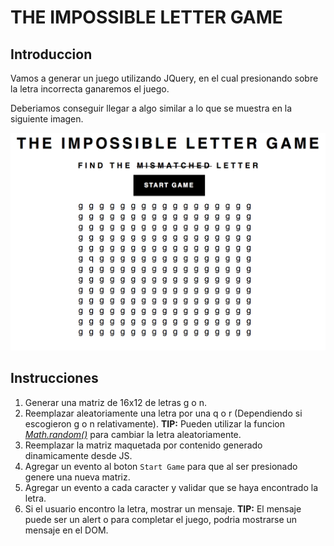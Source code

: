 # THE IMPOSSIBLE LETTER GAME

## Introduccion

Vamos a generar un juego utilizando JQuery, en el cual presionando sobre la letra incorrecta ganaremos el juego.

Deberiamos conseguir llegar a algo similar a lo que se muestra en la siguiente imagen.

![TheImpossibleLetterGame](./img/TheImpossibleLetterGame.png)

## Instrucciones

1. Generar una matriz de 16x12 de letras g o n.
1. Reemplazar aleatoriamente una letra por una q o r (Dependiendo si escogieron g o n relativamente).
    **TIP:** Pueden utilizar la funcion *[Math.random()](https://developer.mozilla.org/es/docs/Web/JavaScript/Referencia/Objetos_globales/Math/random)* para cambiar la letra aleatoriamente. 
1. Reemplazar la matriz maquetada por contenido generado dinamicamente desde JS.
1. Agregar un evento al boton `Start Game` para que al ser presionado genere una nueva matriz.
1. Agregar un evento a cada caracter y validar que se haya encontrado la letra.
1. Si el usuario encontro la letra, mostrar un mensaje.
    **TIP:** El mensaje puede ser un alert o para completar el juego, podria mostrarse un mensaje en el DOM.
